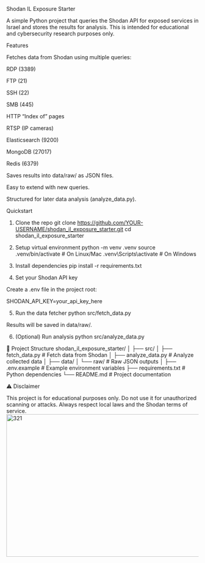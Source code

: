 Shodan IL Exposure Starter

A simple Python project that queries the Shodan API for exposed services in Israel and stores the results for analysis.
This is intended for educational and cybersecurity research purposes only.

Features

Fetches data from Shodan using multiple queries:

RDP (3389)

FTP (21)

SSH (22)

SMB (445)

HTTP “Index of” pages

RTSP (IP cameras)

Elasticsearch (9200)

MongoDB (27017)

Redis (6379)

Saves results into data/raw/ as JSON files.

Easy to extend with new queries.

Structured for later data analysis (analyze_data.py).

 Quickstart
 
1. Clone the repo
git clone https://github.com/YOUR-USERNAME/shodan_il_exposure_starter.git
cd shodan_il_exposure_starter

2. Setup virtual environment
python -m venv .venv
source .venv/bin/activate   # On Linux/Mac
.venv\Scripts\activate      # On Windows

3. Install dependencies
pip install -r requirements.txt

4. Set your Shodan API key

Create a .env file in the project root:

SHODAN_API_KEY=your_api_key_here

5. Run the data fetcher
python src/fetch_data.py


Results will be saved in data/raw/.

6. (Optional) Run analysis
python src/analyze_data.py

📂 Project Structure
shodan_il_exposure_starter/
│
├── src/
│   ├── fetch_data.py       # Fetch data from Shodan
│   ├── analyze_data.py     # Analyze collected data
│
├── data/
│   └── raw/                # Raw JSON outputs
│
├── .env.example            # Example environment variables
├── requirements.txt        # Python dependencies
└── README.md               # Project documentation

⚠️ Disclaimer

This project is for educational purposes only.
Do not use it for unauthorized scanning or attacks.
Always respect local laws and the Shodan terms of service.
<img width="930" height="374" alt="321" src="https://github.com/user-attachments/assets/848c07f9-1717-4d6f-ad40-f1cd328a3779" />
